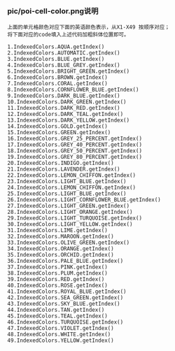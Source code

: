 ### pic/poi-cell-color.png说明

    上面的单元格颜色对应下面的英语颜色表示，从X1-X49 按顺序对应；
    将下面对应的code填入上述代码加粗斜体位置即可。

    1.IndexedColors.AQUA.getIndex()
    2.IndexedColors.AUTOMATIC.getIndex()
    3.IndexedColors.BLUE.getIndex()
    4.IndexedColors.BLUE_GREY.getIndex()
    5.IndexedColors.BRIGHT_GREEN.getIndex()
    6.IndexedColors.BROWN.getIndex()
    7.IndexedColors.CORAL.getIndex()
    8.IndexedColors.CORNFLOWER_BLUE.getIndex()
    9.IndexedColors.DARK_BLUE.getIndex()
    10.IndexedColors.DARK_GREEN.getIndex()
    11.IndexedColors.DARK_RED.getIndex()
    12.IndexedColors.DARK_TEAL.getIndex()
    13.IndexedColors.DARK_YELLOW.getIndex()
    14.IndexedColors.GOLD.getIndex()
    15.IndexedColors.GREEN.getIndex()
    16.IndexedColors.GREY_25_PERCENT.getIndex()
    17.IndexedColors.GREY_40_PERCENT.getIndex()
    18.IndexedColors.GREY_50_PERCENT.getIndex()
    19.IndexedColors.GREY_80_PERCENT.getIndex()
    20.IndexedColors.INDIGO.getIndex()
    21.IndexedColors.LAVENDER.getIndex()
    22.IndexedColors.LEMON_CHIFFON.getIndex()
    23.IndexedColors.LIGHT_BLUE.getIndex()
    24.IndexedColors.LEMON_CHIFFON.getIndex()
    25.IndexedColors.LIGHT_BLUE.getIndex()
    26.IndexedColors.LIGHT_CORNFLOWER_BLUE.getIndex()
    27.IndexedColors.LIGHT_GREEN.getIndex()
    28.IndexedColors.LIGHT_ORANGE.getIndex()
    29.IndexedColors.LIGHT_TURQUOISE.getIndex()
    30.IndexedColors.LIGHT_YELLOW.getIndex()
    31.IndexedColors.LIME.getIndex()
    32.IndexedColors.MAROON.getIndex()
    33.IndexedColors.OLIVE_GREEN.getIndex()
    34.IndexedColors.ORANGE.getIndex()
    35.IndexedColors.ORCHID.getIndex()
    36.IndexedColors.PALE_BLUE.getIndex()
    37.IndexedColors.PINK.getIndex()
    38.IndexedColors.PLUM.getIndex()
    39.IndexedColors.RED.getIndex()
    40.IndexedColors.ROSE.getIndex()
    41.IndexedColors.ROYAL_BLUE.getIndex()
    42.IndexedColors.SEA_GREEN.getIndex()
    43.IndexedColors.SKY_BLUE.getIndex()
    44.IndexedColors.TAN.getIndex()
    45.IndexedColors.TEAL.getIndex()
    46.IndexedColors.TURQUOISE.getIndex()
    47.IndexedColors.VIOLET.getIndex()
    48.IndexedColors.WHITE.getIndex()
    49.IndexedColors.YELLOW.getIndex()